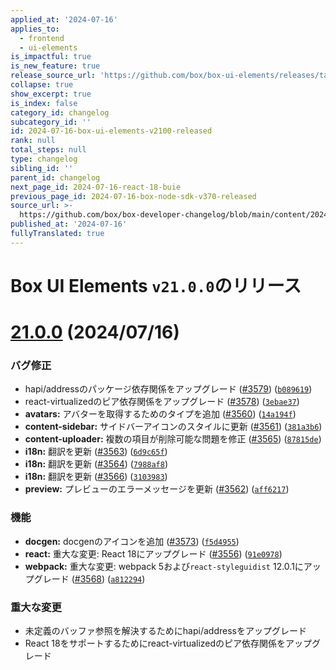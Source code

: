 ```yaml
---
applied_at: '2024-07-16'
applies_to:
  - frontend
  - ui-elements
is_impactful: true
is_new_feature: true
release_source_url: 'https://github.com/box/box-ui-elements/releases/tag/v21.0.0'
collapse: true
show_excerpt: true
is_index: false
category_id: changelog
subcategory_id: ''
id: 2024-07-16-box-ui-elements-v2100-released
rank: null
total_steps: null
type: changelog
sibling_id: ''
parent_id: changelog
next_page_id: 2024-07-16-react-18-buie
previous_page_id: 2024-07-16-box-node-sdk-v370-released
source_url: >-
  https://github.com/box/box-developer-changelog/blob/main/content/2024/07-16-box-ui-elements-v2100-released.md
published_at: '2024-07-16'
fullyTranslated: true
---
```

# Box UI Elements `v21.0.0`のリリース

# [21.0.0][1] (2024/07/16)

### バグ修正

* hapi/addressのパッケージ依存関係をアップグレード ([#3579][2]) ([`b089619`][3])
* react-virtualizedのピア依存関係をアップグレード ([#3578][4]) ([`3ebae37`][5])
* **avatars:** アバターを取得するためのタイプを追加 ([#3560][6]) ([`14a194f`][7])
* **content-sidebar:** サイドバーアイコンのスタイルに更新 ([#3561][8]) ([`381a3b6`][9])
* **content-uploader:** 複数の項目が削除可能な問題を修正 ([#3565][10]) ([`87815de`][11])
* **i18n:** 翻訳を更新 ([#3563][12]) ([`6d9c65f`][13])
* **i18n:** 翻訳を更新 ([#3564][14]) ([`7988af8`][15])
* **i18n:** 翻訳を更新 ([#3566][16]) ([`3103983`][17])
* **preview:** プレビューのエラーメッセージを更新 ([#3562][18]) ([`aff6217`][19])

### 機能

* **docgen:** docgenのアイコンを追加 ([#3573][20]) ([`f5d4955`][21])
* **react:** 重大な変更: React 18にアップグレード ([#3556][22]) ([`91e0978`][23])
* **webpack:** 重大な変更: webpack 5および`react-styleguidist` 12.0.1にアップグレード ([#3568][24]) ([`a812294`][25])

### 重大な変更

* 未定義のバッファ参照を解決するためにhapi/addressをアップグレード
* React 18をサポートするためにreact-virtualizedのピア依存関係をアップグレード

[1]: https://github.com/box/box-ui-elements/compare/v20.0.0...v21.0.0

[2]: https://github.com/box/box-ui-elements/issues/3579

[3]: https://github.com/box/box-ui-elements/commit/b0896194b79263ab60b47363abfbb98258244a47

[4]: https://github.com/box/box-ui-elements/issues/3578

[5]: https://github.com/box/box-ui-elements/commit/3ebae376521ab8a4232005bae32e81c2b82da903

[6]: https://github.com/box/box-ui-elements/issues/3560

[7]: https://github.com/box/box-ui-elements/commit/14a194f449018932134cc5df741ecd36c774a321

[8]: https://github.com/box/box-ui-elements/issues/3561

[9]: https://github.com/box/box-ui-elements/commit/381a3b642b0148553c6f65cea159b0718271117a

[10]: https://github.com/box/box-ui-elements/issues/3565

[11]: https://github.com/box/box-ui-elements/commit/87815de94e8fb607f24a0e17750ffbaa2e713125

[12]: https://github.com/box/box-ui-elements/issues/3563

[13]: https://github.com/box/box-ui-elements/commit/6d9c65f0054d329a20a65ef814b9c0e867c9baf7

[14]: https://github.com/box/box-ui-elements/issues/3564

[15]: https://github.com/box/box-ui-elements/commit/7988af8eb56a8e6e5abf8bb07d53f3250b148cf5

[16]: https://github.com/box/box-ui-elements/issues/3566

[17]: https://github.com/box/box-ui-elements/commit/310398302abd67bb48dbf5317dc858f054b0cc16

[18]: https://github.com/box/box-ui-elements/issues/3562

[19]: https://github.com/box/box-ui-elements/commit/aff6217671d25015d314813295b871facfb8a9cc

[20]: https://github.com/box/box-ui-elements/issues/3573

[21]: https://github.com/box/box-ui-elements/commit/f5d49554683c965335366ba0f7f34771cec4d4d4

[22]: https://github.com/box/box-ui-elements/issues/3556

[23]: https://github.com/box/box-ui-elements/commit/91e09787c545194ef61cb057e74df7dfd111728b

[24]: https://github.com/box/box-ui-elements/issues/3568

[25]: https://github.com/box/box-ui-elements/commit/a81229420c1a133145c9899efe908a080f59bd9f
